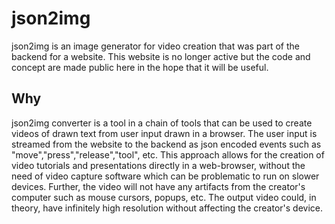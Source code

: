 # json2img 
json2img is an image generator for video creation that was part of the
backend for a website. This website is no longer active but the code 
and concept are made public here in the hope that it will be useful.

## Why
json2img converter is a tool in a chain of tools that can be used to 
create videos of drawn text from user input drawn in a browser. The user
input is streamed from the website to the backend as json encoded events
such as "move","press","release","tool", etc. This approach allows for
the creation of video tutorials and presentations directly in a 
web-browser, without the need of video capture software which can be 
problematic to run on slower devices. Further, the video will not have 
any artifacts from the creator's computer such as mouse cursors, 
popups, etc. The output video could, in theory, have infinitely high 
resolution without affecting the creator's device.
